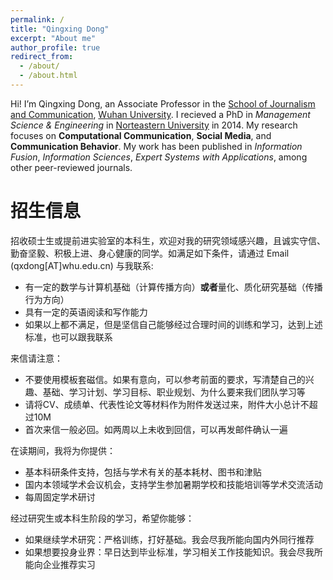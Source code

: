 ```yaml
---
permalink: /
title: "Qingxing Dong"
excerpt: "About me"
author_profile: true
redirect_from: 
  - /about/
  - /about.html
---
```

Hi! I’m Qingxing Dong, an Associate Professor in the [School of Journalism and Communication](http://journal.whu.edu.cn/en/index), [Wuhan University](https://en.whu.edu.cn/). I recieved a PhD in *Management Science & Engineering* in [Norteastern University](http://english.neu.edu.cn/) in 2014. My research focuses on **Computational Communication**, **Social Media**, and **Communication Behavior**. My work has been published in *Information Fusion*, *Information Sciences*, *Expert Systems with Applications*,  among other peer-reviewed journals.  

# 招生信息

 招收硕士生或提前进实验室的本科生，欢迎对我的研究领域感兴趣，且诚实守信、勤奋坚毅、积极上进、身心健康的同学。如满足如下条件，请通过 Email (qxdong[AT]whu.edu.cn) 与我联系:
- 有一定的数学与计算机基础（计算传播方向）**或者**量化、质化研究基础（传播行为方向）
- 具有一定的英语阅读和写作能力
- 如果以上都不满足，但是坚信自己能够经过合理时间的训练和学习，达到上述标准，也可以跟我联系
  
来信请注意：
- 不要使用模板套磁信。如果有意向，可以参考前面的要求，写清楚自己的兴趣、基础、学习计划、学习目标、职业规划、为什么要来我们团队学习等
- 请将CV、成绩单、代表性论文等材料作为附件发送过来，附件大小总计不超过10M
- 首次来信一般必回。如两周以上未收到回信，可以再发邮件确认一遍
  
在读期间，我将为你提供：
- 基本科研条件支持，包括与学术有关的基本耗材、图书和津贴
- 国内本领域学术会议机会，支持学生参加暑期学校和技能培训等学术交流活动
- 每周固定学术研讨

经过研究生或本科生阶段的学习，希望你能够：
- 如果继续学术研究：严格训练，打好基础。我会尽我所能向国内外同行推荐
- 如果想要投身业界：早日达到毕业标准，学习相关工作技能知识。我会尽我所能向企业推荐实习 


